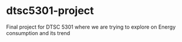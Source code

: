 # dtsc5301-project
Final project for DTSC 5301 where we are trying to explore on Energy consumption and its trend
